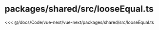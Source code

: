# packages/shared/src/looseEqual.ts

<<< @/docs/Code/vue-next/vue-next/packages/shared/src/looseEqual.ts
